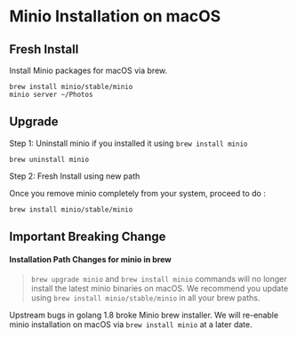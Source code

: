 # Minio Installation on macOS

## Fresh Install

Install Minio packages for macOS via brew.

```
brew install minio/stable/minio
minio server ~/Photos
```

## Upgrade 

Step 1: Uninstall minio if you installed it using `brew install minio`

```
brew uninstall minio 
```
Step 2: Fresh Install using new path

Once you remove minio completely from your system, proceed to do :

```
brew install minio/stable/minio
```

## Important Breaking Change  

#### Installation Path Changes for minio in brew

> `brew upgrade minio` and `brew install minio` commands will no longer install the latest minio binaries on macOS. We recommend you update using `brew install minio/stable/minio` in all your brew paths.

Upstream bugs in golang 1.8 broke Minio brew installer. We will re-enable minio installation on macOS via `brew install minio` at a later date.

 
